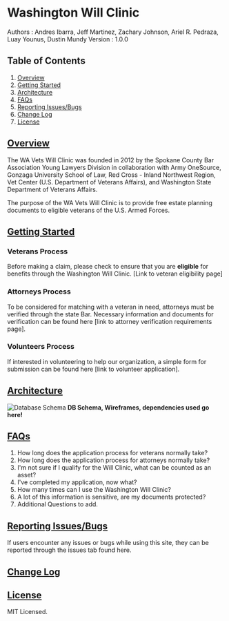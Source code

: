 # Washington Will Clinic
Authors : Andres Ibarra, Jeff Martinez, Zachary Johnson, Ariel R. Pedraza, Luay Younus, Dustin Mundy
Version : 1.0.0

## Table of Contents

1. [Overview](https://github.com/Will-Clinic/WA-Will-Clinic/new/master?readme=1#overview)
2. [Getting Started](https://github.com/Will-Clinic/WA-Will-Clinic/new/master?readme=1#getting-started)
3. [Architecture](https://github.com/Will-Clinic/WA-Will-Clinic/new/master?readme=1#architecture)
4. [FAQs](https://github.com/Will-Clinic/WA-Will-Clinic/new/master?readme=1#faqs)
5. [Reporting Issues/Bugs](https://github.com/Will-Clinic/WA-Will-Clinic/new/master?readme=1#reporting-issuesbugs)
6. [Change Log](https://github.com/Will-Clinic/WA-Will-Clinic/new/master?readme=1#change-log)
7. [License](https://github.com/Will-Clinic/WA-Will-Clinic/new/master?readme=1#license)

## [Overview](https://github.com/Will-Clinic/WA-Will-Clinic/new/master?readme=1#table-of-contents)
The WA Vets Will Clinic was founded in 2012 by the Spokane County Bar Association Young Lawyers Division in collaboration with Army OneSource, Gonzaga University School of Law, Red Cross - Inland Northwest Region, Vet Center (U.S. Department of Veterans Affairs), and  Washington State Department of Veterans Affairs.

The purpose of the WA Vets Will Clinic is to provide free estate planning documents to eligible veterans of the U.S. Armed Forces.

## [Getting Started](https://github.com/Will-Clinic/WA-Will-Clinic/new/master?readme=1#table-of-contents)

### Veterans Process
Before making a claim, please check to ensure that you are **eligible** for benefits through the Washington Will Clinic.
[Link to veteran eligibility page]

### Attorneys Process
To be considered for matching with a veteran in need, attorneys must be verified through the state Bar. Necessary information and documents for verification can be found here [link to attorney verification requirements page].  

### Volunteers Process
If interested in volunteering to help our organization, a simple form for submission can be found here [link to volunteer application].

## [Architecture](https://github.com/Will-Clinic/WA-Will-Clinic/new/master?readme=1#table-of-contents)
![Database Schema](https://i.imgur.com/1TC13OI.png "Microsoft SQL Database Schema")
**DB Schema, Wireframes, dependencies used go here!**

## [FAQs](https://github.com/Will-Clinic/WA-Will-Clinic/new/master?readme=1#table-of-contents)
1. How long does the application process for veterans normally take?
2. How long does the application process for attorneys normally take?
3. I'm not sure if I qualify for the Will Clinic, what can be counted as an asset?
4. I've completed my application, now what?
5. How many times can I use the Washington Will Clinic?
6. A lot of this information is sensitive, are my documents protected?
7. Additional Questions to add.

## [Reporting Issues/Bugs](https://github.com/Will-Clinic/WA-Will-Clinic/new/master?readme=1#table-of-contents)
If users encounter any issues or bugs while using this site, they can be reported through the issues tab found here.

## [Change Log](https://github.com/Will-Clinic/WA-Will-Clinic/new/master?readme=1#table-of-contents)

## [License](https://github.com/Will-Clinic/WA-Will-Clinic/new/master?readme=1#table-of-contents)

MIT Licensed.
